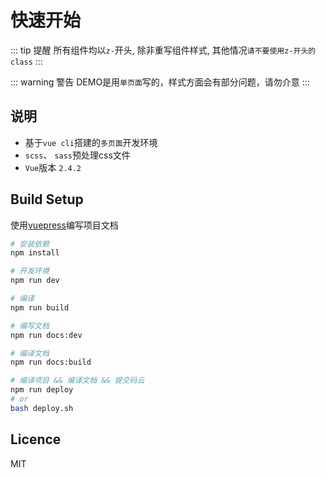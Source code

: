 # 快速开始

::: tip 提醒
所有组件均以`z-`开头, 除非重写组件样式, 其他情况`请不要使用z-开头的class`
:::

::: warning 警告
DEMO是用`单页面`写的，样式方面会有部分问题，请勿介意
:::

## 说明
- 基于`vue cli`搭建的`多页面`开发环境
- `scss`、 `sass`预处理css文件
- `Vue`版本 `2.4.2`

## Build Setup
使用[vuepress](http://caibaojian.com/vuepress/guide/)编写项目文档
```bash
# 安装依赖
npm install

# 开发环境
npm run dev

# 编译
npm run build

# 编写文档
npm run docs:dev

# 编译文档
npm run docs:build

# 编译项目 && 编译文档 && 提交码云
npm run deploy
# or
bash deploy.sh
```

## Licence
MIT